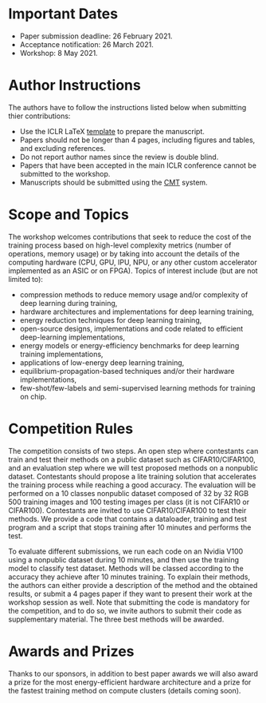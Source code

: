 # Important Dates

- Paper submission deadline: 26 February 2021.
- Acceptance notification: 26 March 2021.
- Workshop: 8 May 2021.

# Author Instructions

The authors have to follow the instructions listed below when submitting thier contributions:

- Use the ICLR LaTeX [template](https://github.com/ICLR/Master-Template/raw/master/archive/iclr2021.zip) to prepare the manuscript.
- Papers should not be longer than 4 pages, including figures and tables, and excluding references.
- Do not report author names since the review is double blind.
- Papers that have been accepted in the main ICLR conference cannot be submitted to the workshop.  
- Manuscripts should be submitted using the [CMT](https://cmt3.research.microsoft.com/HAET2021) system. 

# Scope and Topics

The workshop welcomes contributions that seek to reduce the cost of the training process based on high-level complexity metrics (number of operations, memory usage) or by taking into account the details of the computing hardware (CPU, GPU, IPU, NPU, or any other custom accelerator implemented as an ASIC or on FPGA). Topics of interest include (but are not limited to):

- compression methods to reduce memory usage and/or complexity of deep learning during training,
- hardware architectures and implementations for deep learning training,
- energy reduction techniques for deep learning training,
- open-source designs, implementations and code related to efficient deep-learning implementations,
- energy models or energy-efficiency benchmarks for deep learning training implementations,
- applications of low-energy deep learning training,
- equilibrium-propagation-based techniques and/or their hardware implementations,
- few-shot/few-labels and semi-supervised learning methods for training on chip. 

# Competition Rules

The competition consists of two steps. An open step where contestants can train and test their methods on a public dataset such as CIFAR10/CIFAR100, and an evaluation step where we will test proposed methods on a nonpublic dataset. Contestants should propose a lite training solution that accelerates the training process while reaching a good accuracy. The evaluation will be performed on a 10 classes nonpublic dataset composed of 32 by 32 RGB 500 training images and 100 testing images per class (it is not CIFAR10 or CIFAR100). Contestants are invited to use CIFAR10/CIFAR100 to test their methods. We provide a code that contains a dataloader, training and test program and a script that stops training after 10 minutes and performs the test.

To evaluate different submissions, we run each code on an Nvidia V100 using a nonpublic dataset during 10 minutes, and then use the training model to classify test dataset. Methods will be classed according to the accuracy they achieve after 10 minutes training. To explain their methods, the authors can either provide a description of the method and the obtained results, or submit a 4 pages paper if they want to present their work at the workshop session as well. Note that submitting the code is mandatory for the competition, and to do so, we invite authors to submit their code as supplementary material. The three best methods will be awarded.
 


# Awards and Prizes

Thanks to our sponsors, in addition to best paper awards we will also award a prize for the most energy-efficient hardware architecture and a prize for the fastest training method on compute clusters (details coming soon).
